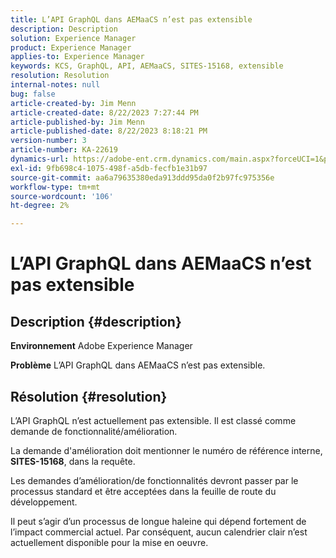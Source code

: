 ```yaml
---
title: L’API GraphQL dans AEMaaCS n’est pas extensible
description: Description
solution: Experience Manager
product: Experience Manager
applies-to: Experience Manager
keywords: KCS, GraphQL, API, AEMaaCS, SITES-15168, extensible
resolution: Resolution
internal-notes: null
bug: false
article-created-by: Jim Menn
article-created-date: 8/22/2023 7:27:44 PM
article-published-by: Jim Menn
article-published-date: 8/22/2023 8:18:21 PM
version-number: 3
article-number: KA-22619
dynamics-url: https://adobe-ent.crm.dynamics.com/main.aspx?forceUCI=1&pagetype=entityrecord&etn=knowledgearticle&id=005edef5-2141-ee11-bdf3-6045bd006239
exl-id: 9fb698c4-1075-498f-a5db-fecfb1e31b97
source-git-commit: aa6a79635380eda913ddd95da0f2b97fc975356e
workflow-type: tm+mt
source-wordcount: '106'
ht-degree: 2%

---
```


# L’API GraphQL dans AEMaaCS n’est pas extensible

## Description {#description}


<b>Environnement</b>
Adobe Experience Manager

<b>Problème</b>
L’API GraphQL dans AEMaaCS n’est pas extensible.


## Résolution {#resolution}


L’API GraphQL n’est actuellement pas extensible. Il est classé comme demande de fonctionnalité/amélioration.

La demande d&#39;amélioration doit mentionner le numéro de référence interne, <b>SITES-15168</b>, dans la requête.

Les demandes d’amélioration/de fonctionnalités devront passer par le processus standard et être acceptées dans la feuille de route du développement.

Il peut s’agir d’un processus de longue haleine qui dépend fortement de l’impact commercial actuel. Par conséquent, aucun calendrier clair n’est actuellement disponible pour la mise en oeuvre.

